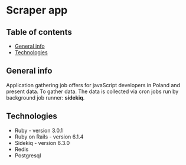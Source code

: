 # Scraper app

## Table of contents
* [General info](#general-info)
* [Technologies](#technologies)

## General info
Application gathering job offers for javaScript developers in Poland and present data. To gather data. The data is collected via cron jobs run by background job runner: **sidekiq**.


## Technologies
* Ruby - version 3.0.1
* Ruby on Rails - version 6.1.4
* Sidekiq - version 6.3.0
* Redis
* Postgresql